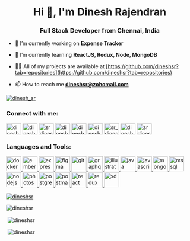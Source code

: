 <h1 align="center">Hi 👋, I'm Dinesh Rajendran</h1>
<h3 align="center">Full Stack Developer from Chennai, India</h3>

- 🔭 I’m currently working on **Expense Tracker**

- 🌱 I’m currently learning **ReactJS, Redux, Node, MongoDB**

- 👨‍💻 All of my projects are available at [https://github.com/dineshsr?tab=repositories](https://github.com/dineshsr?tab=repositories)

- 📫 How to reach me **dineshsr@zohomail.com**

<p align="left"> <a href="https://twitter.com/dinesh_sr" target="blank"><img src="https://img.shields.io/twitter/follow/dinesh_sr?logo=twitter&style=for-the-badge" alt="dinesh_sr" /></a> </p>

<h3 align="left">Connect with me:</h3>
<p align="left">
<a href="https://dev.to/dineshsr" target="blank"><img align="center" src="https://cdn.jsdelivr.net/npm/simple-icons@3.0.1/icons/dev-dot-to.svg" alt="dineshsr" height="30" width="40" /></a>
<a href="https://twitter.com/dinesh_sr" target="blank"><img align="center" src="https://cdn.jsdelivr.net/npm/simple-icons@3.0.1/icons/twitter.svg" alt="dinesh_sr" height="30" width="40" /></a>
<a href="https://linkedin.com/in/srdineshrajendran" target="blank"><img align="center" src="https://cdn.jsdelivr.net/npm/simple-icons@3.0.1/icons/linkedin.svg" alt="srdineshrajendran" height="30" width="40" /></a>
<a href="https://instagram.com/dineshrajendran.sr" target="blank"><img align="center" src="https://cdn.jsdelivr.net/npm/simple-icons@3.0.1/icons/instagram.svg" alt="dineshrajendran.sr" height="30" width="40" /></a>
<a href="https://dribbble.com/dineshsr" target="blank"><img align="center" src="https://cdn.jsdelivr.net/npm/simple-icons@3.0.1/icons/dribbble.svg" alt="dineshsr" height="30" width="40" /></a>
<a href="https://www.behance.net/dineshsr" target="blank"><img align="center" src="https://cdn.jsdelivr.net/npm/simple-icons@3.0.1/icons/behance.svg" alt="dineshsr" height="30" width="40" /></a>
<a href="https://www.hackerrank.com/sr_dinesh" target="blank"><img align="center" src="https://cdn.jsdelivr.net/npm/simple-icons@3.0.1/icons/hackerrank.svg" alt="sr_dinesh" height="30" width="40" /></a>
<a href="https://www.leetcode.com/dinesh_sr" target="blank"><img align="center" src="https://cdn.jsdelivr.net/npm/simple-icons@3.0.1/icons/leetcode.svg" alt="dinesh_sr" height="30" width="40" /></a>
<a href="https://www.hackerearth.com/srdineshrajendran" target="blank"><img align="center" src="https://cdn.jsdelivr.net/npm/simple-icons@3.0.1/icons/hackerearth.svg" alt="srdineshrajendran" height="30" width="40" /></a>
</p>

<h3 align="left">Languages and Tools:</h3>
<p align="left"> <a href="https://www.docker.com/" target="_blank"> <img src="https://devicons.github.io/devicon/devicon.git/icons/docker/docker-original-wordmark.svg" alt="docker" width="40" height="40"/> </a> <a href="https://emberjs.com/" target="_blank"> <img src="https://devicons.github.io/devicon/devicon.git/icons/ember/ember-original-wordmark.svg" alt="ember" width="40" height="40"/> </a> <a href="https://expressjs.com" target="_blank"> <img src="https://devicons.github.io/devicon/devicon.git/icons/express/express-original-wordmark.svg" alt="express" width="40" height="40"/> </a> <a href="https://www.figma.com/" target="_blank"> <img src="https://www.vectorlogo.zone/logos/figma/figma-icon.svg" alt="figma" width="40" height="40"/> </a> <a href="https://git-scm.com/" target="_blank"> <img src="https://www.vectorlogo.zone/logos/git-scm/git-scm-icon.svg" alt="git" width="40" height="40"/> </a> <a href="https://graphql.org" target="_blank"> <img src="https://www.vectorlogo.zone/logos/graphql/graphql-icon.svg" alt="graphql" width="40" height="40"/> </a> <a href="https://www.adobe.com/in/products/illustrator.html" target="_blank"> <img src="https://www.vectorlogo.zone/logos/adobe_illustrator/adobe_illustrator-icon.svg" alt="illustrator" width="40" height="40"/> </a> <a href="https://www.java.com" target="_blank"> <img src="https://devicons.github.io/devicon/devicon.git/icons/java/java-original-wordmark.svg" alt="java" width="40" height="40"/> </a> <a href="https://developer.mozilla.org/en-US/docs/Web/JavaScript" target="_blank"> <img src="https://devicons.github.io/devicon/devicon.git/icons/javascript/javascript-original.svg" alt="javascript" width="40" height="40"/> </a> <a href="https://www.mongodb.com/" target="_blank"> <img src="https://devicons.github.io/devicon/devicon.git/icons/mongodb/mongodb-original-wordmark.svg" alt="mongodb" width="40" height="40"/> </a> <a href="https://www.microsoft.com/en-us/sql-server" target="_blank"> <img src="https://cdn.worldvectorlogo.com/logos/microsoft-sql-server.svg" alt="mssql" width="40" height="40"/> </a> <a href="https://nodejs.org" target="_blank"> <img src="https://devicons.github.io/devicon/devicon.git/icons/nodejs/nodejs-original-wordmark.svg" alt="nodejs" width="40" height="40"/> </a> <a href="https://www.photoshop.com/en" target="_blank"> <img src="https://devicons.github.io/devicon/devicon.git/icons/photoshop/photoshop-plain.svg" alt="photoshop" width="40" height="40"/> </a> <a href="https://www.postgresql.org" target="_blank"> <img src="https://devicons.github.io/devicon/devicon.git/icons/postgresql/postgresql-original-wordmark.svg" alt="postgresql" width="40" height="40"/> </a> <a href="https://postman.com" target="_blank"> <img src="https://www.vectorlogo.zone/logos/getpostman/getpostman-icon.svg" alt="postman" width="40" height="40"/> </a> <a href="https://reactjs.org/" target="_blank"> <img src="https://devicons.github.io/devicon/devicon.git/icons/react/react-original-wordmark.svg" alt="react" width="40" height="40"/> </a> <a href="https://redux.js.org" target="_blank"> <img src="https://devicons.github.io/devicon/devicon.git/icons/redux/redux-original.svg" alt="redux" width="40" height="40"/> </a> <a href="https://www.adobe.com/products/xd.html" target="_blank"> <img src="https://cdn.worldvectorlogo.com/logos/adobe-xd.svg" alt="xd" width="40" height="40"/> </a> </p>

<p align="left"> <a href="https://github.com/ryo-ma/github-profile-trophy"><img src="https://github-profile-trophy.vercel.app/?username=dineshsr&theme=darkhub&column=3&margin-w=15&margin-h=15" alt="dineshsr" /></a> </p>

<p>&nbsp;<img align="left" src="https://github-readme-stats.vercel.app/api/top-langs?username=dineshsr&show_icons=true&locale=en&layout=compact" alt="dineshsr" /></p>

<p>&nbsp;<img align="center" src="https://github-readme-stats.vercel.app/api?username=dineshsr&show_icons=true&theme=radical&locale=en" alt="dineshsr" /></p>

<p>&nbsp;<img align="center" src="https://github-readme-streak-stats.herokuapp.com/?user=dineshsr&" alt="dineshsr" /></p>

